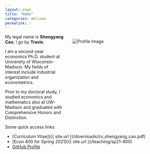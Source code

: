 ```yaml
---
layout: page
title: "Home"
categories: Welcome
permalink: /
---
```


<html>
  <body>
    <style>
      @media only screen and (max-width: 767px) {
        .attributes {
          margin: 35px 35px 35px 35px;
          float: center;
          height: auto;
          width: auto;
        }
      }
      @media only screen and (min-width: 768px) {
        .attributes {
          margin: 15px 1px 1px 30px;
          float: right;
          height: 280px;
          width: 280px;
        }
      }
    </style>
    <div class="attributes">
      <img alt="Profile Image"
        src="{{ site.baseurl }}/assets/images/avatar.jpg">
    </div>
  </body>
</html>

My legal name is **Shengyang Cao**; I go by **Travis**.

I am a second-year economics Ph.D. student at University of Wisconsin-Madison. My fields of interest include industrial organization and econometrics.

Prior to my doctoral study, I studied economics and mathematics also at UW-Madison and graduated with Comprehensive Honors and Distinction.

Some quick access links:

* [Curriculum Vitae]({{ site.url }}/downloads/cv_shengyang_cao.pdf)
* [Econ 400 for Spring 2021]({{ site.url }}/teaching/sp21-400)
* [GitHub Profile](https://github.com/scaotravis/)
